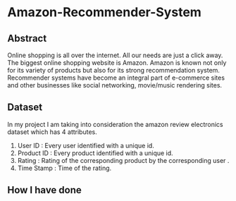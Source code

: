 # Amazon-Recommender-System

## Abstract 

Online shopping is all over the internet. All our needs are just a click away. The biggest online shopping website is Amazon. Amazon is known not only for its variety of products but also for its strong recommendation system. Recommender systems have become an integral part of e-commerce sites and other businesses like social networking, movie/music rendering sites.

## Dataset

In my project I am taking into consideration the amazon review electronics dataset which has 4 attributes.
1. User ID : Every user identified with a unique id.
2. Product ID : Every product identified with a unique id.
3. Rating : Rating of the corresponding product by the corresponding user .
4. Time Stamp : Time of the rating.

## How I have done


